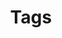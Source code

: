---
title: "Tags"
layout: "tags"
url: "/tags/"
# description: "Description for Search"
placeholder: " "

searchHidden: true
robotsNoIndex: true
---